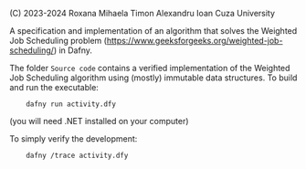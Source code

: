 (C) 2023-2024 Roxana Mihaela Timon
Alexandru Ioan Cuza University

A specification and implementation of an algorithm that solves the Weighted Job Scheduling problem (https://www.geeksforgeeks.org/weighted-job-scheduling/) in Dafny.

The folder ```Source code``` contains a verified implementation of the Weighted Job Scheduling algorithm using (mostly) immutable data structures.
To build and run the executable:
```
    dafny run activity.dfy
```

(you will need .NET installed on your computer)

To simply verify the development:
```
    dafny /trace activity.dfy
```
